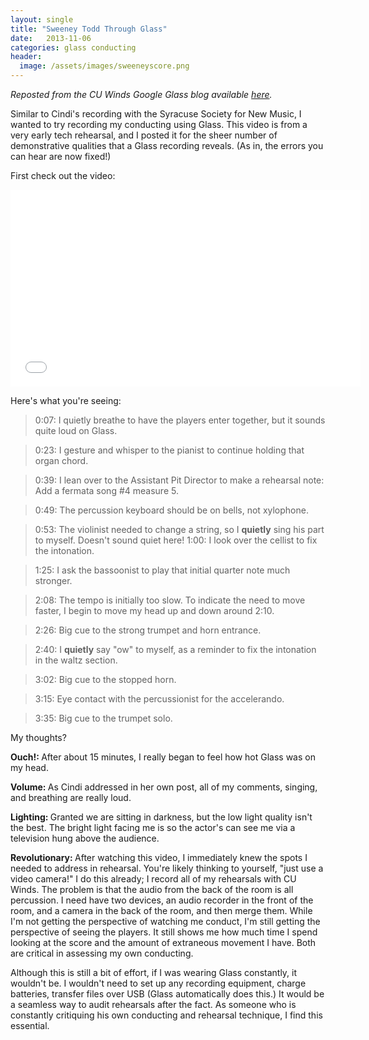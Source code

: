 ```yaml
---
layout: single
title: "Sweeney Todd Through Glass"
date:   2013-11-06
categories: glass conducting
header:
  image: /assets/images/sweeneyscore.png
---
```

<i>Reposted from the CU Winds Google Glass blog available <a href="http://blogs.cornell.edu/cuwindsglass/2013/11/06/sweeney-todd-through-google-glass/">here</a>.</i>

Similar to Cindi's recording with the Syracuse Society for New Music, I wanted to try recording my conducting using Glass. This video is from a very early tech rehearsal, and I posted it for the sheer number of demonstrative qualities that a Glass recording reveals. (As in, the errors you can hear are now fixed!)

First check out the video:

<iframe src="//www.youtube.com/embed/teuHR0x3btY" frameborder="0" width="560" height="315"></iframe>


Here's what you're seeing:

>0:07: I quietly breathe to have the players enter together, but it sounds quite loud on Glass.

>0:23: I gesture and whisper to the pianist to continue holding that organ chord.

>0:39: I lean over to the Assistant Pit Director to make a rehearsal note: Add a fermata song #4 measure 5.

>0:49: The percussion keyboard should be on bells, not xylophone.

>0:53: The violinist needed to change a string, so I <strong>quietly</strong> sing his part to myself. Doesn't
sound quiet here!
>1:00: I look over the cellist to fix the intonation.

>1:25: I ask the bassoonist to play that initial quarter note much stronger.

>2:08: The tempo is initially too slow. To indicate the need to move faster, I begin to move my head up and down
around 2:10.

>2:26: Big cue to the strong trumpet and horn entrance.

>2:40: I <strong>quietly</strong> say "ow" to myself, as a reminder to fix the intonation in the waltz section.

>3:02: Big cue to the stopped horn.

>3:15: Eye contact with the percussionist for the accelerando.

>3:35: Big cue to the trumpet solo.


My thoughts?

<strong>Ouch!: </strong>After about 15 minutes, I really began to feel how hot Glass was on my head.

<strong>Volume: </strong>As Cindi addressed in her own post, all of my comments, singing, and breathing are really loud.

<strong>Lighting: </strong>Granted we are sitting in darkness, but the low light quality isn't the best. The bright light facing me is so the actor's can see me via a television hung above the audience.

<strong>Revolutionary: </strong>After watching this video, I immediately knew the spots I needed to address in rehearsal. You're likely thinking to yourself, "just use a video camera!" I do this already; I record all of my rehearsals with CU Winds. The problem is that the audio from the back of the room is all percussion. I need have two devices, an audio recorder in the front of the room, and a camera in the back of the room, and then merge them. While I'm not getting the perspective of watching me conduct, I'm still getting the perspective of seeing the players. It still shows me how much time I spend looking at the score and the amount of extraneous movement I have. Both are critical in assessing my own conducting.

Although this is still a bit of effort, if I was wearing Glass constantly, it wouldn't be. I wouldn't need to set up any recording equipment, charge batteries, transfer files over USB (Glass automatically does this.) It would be a seamless way to audit rehearsals after the fact. As someone who is constantly critiquing his own conducting and rehearsal technique, I find this essential.
